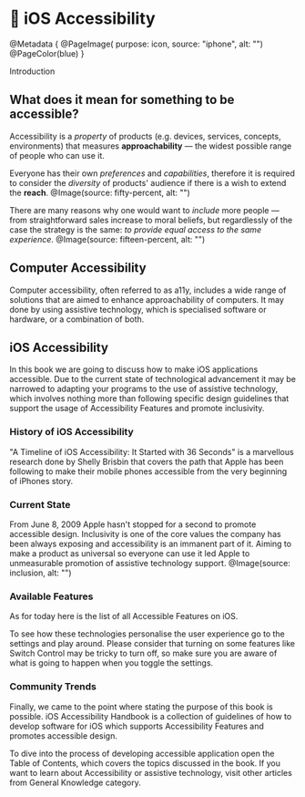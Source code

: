 # 🥸 iOS Accessibility

@Metadata {
    @PageImage(
        purpose: icon, 
        source: "iphone", 
        alt: "")
    @PageColor(blue)
}


Introduction

## What does it mean for something to be accessible? 
Accessibility is a *property* of products (e.g. devices, services, concepts, environments) that measures **approachability** — the widest possible range of people who can use it.

Everyone has their own *preferences* and *capabilities*, therefore it is required to consider the *diversity* of products' audience if there is a wish to extend the **reach**. 
@Image(source: fifty-percent, alt: "")

There are many reasons why one would want to *include* more people — from straightforward sales increase to moral beliefs, but regardlessly of the case the strategy is the same: *to provide equal access to the same experience*.
@Image(source: fifteen-percent, alt: "")

## Computer Accessibility
Computer accessibility, often referred to as a11y, includes a wide range of solutions that are aimed to enhance approachability of computers. It may done by using assistive technology, which is specialised software or hardware, or a combination of both.

## iOS Accessibility
In this book we are going to discuss how to make iOS applications accessible. Due to the current state of technological advancement it may be narrowed to adapting your programs to the use of assistive technology, which involves nothing more than following specific design guidelines that support the usage of Accessibility Features and promote inclusivity. 

### History of iOS Accessibility
"A Timeline of iOS Accessibility: It Started with 36 Seconds" is a marvellous research done by Shelly Brisbin that covers the path that Apple has been following to make their mobile phones accessible from the very beginning of iPhones story. 

### Current State
From June 8, 2009 Apple hasn't stopped for a second to promote accessible design. Inclusivity is one of the core values the company has been always exposing and accessibility is an immanent part of it. Aiming to make a product as universal so everyone can use it led Apple to unmeasurable promotion of assistive technology support. 
@Image(source: inclusion, alt: "")

### Available Features
As for today here is the list of all Accessible Features on iOS. 

To see how these technologies personalise the user experience go to the settings and play around. Please consider that turning on some features like Switch Control may be tricky to turn off, so make sure you are aware of what is going to happen when you toggle the settings. 

### Community Trends
Finally, we came to the point where stating the purpose of this book is possible. iOS Accessibility Handbook is a collection of guidelines of how to develop software for iOS which supports Accessibility Features and promotes accessible design. 

To dive into the process of developing accessible application open the Table of Contents, which covers the topics discussed in the book. If you want to learn about Accessibility or assistive technology, visit other articles from General Knowledge category. 
